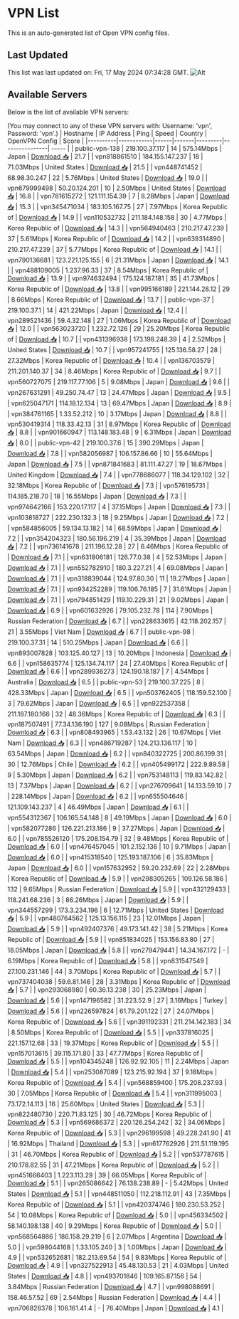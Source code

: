 # VPN List

This is an auto-generated list of Open VPN config files.

## Last Updated

This list was last updated on: Fri, 17 May 2024 07:34:28 GMT.
![Alt](https://repobeats.axiom.co/api/embed/186b98318ef1479477931607c1ad7d823f12451f.svg "Repobeats analytics image")

## Available Servers

Below is the list of available VPN servers:

(You may connect to any of these VPN servers with: Username: 'vpn', Password: 'vpn'.)
| Hostname | IP Address | Ping | Speed | Country | OpenVPN Config | Score |
|----------|------------|------|-------|---------|----------------| ----- |
| public-vpn-138 | 219.100.37.117 | 14 | 575.14Mbps | Japan | [Download 📥](./configs/server_0_JP.ovpn) | 21.7 |
| vpn818861510 | 184.155.147.237 | 18 | 71.03Mbps | United States | [Download 📥](./configs/server_1_US.ovpn) | 21.5 |
| vpn448741452 | 68.98.30.247 | 22 | 5.76Mbps | United States | [Download 📥](./configs/server_2_US.ovpn) | 19.0 |
| vpn679999498 | 50.20.124.201 | 10 | 2.50Mbps | United States | [Download 📥](./configs/server_3_US.ovpn) | 16.8 |
| vpn781615272 | 121.111.154.39 | 7 | 8.28Mbps | Japan | [Download 📥](./configs/server_4_JP.ovpn) | 15.3 |
| vpn345471034 | 183.105.167.75 | 27 | 7.97Mbps | Korea Republic of | [Download 📥](./configs/server_5_KR.ovpn) | 14.9 |
| vpn110532732 | 211.184.148.158 | 30 | 4.77Mbps | Korea Republic of | [Download 📥](./configs/server_6_KR.ovpn) | 14.3 |
| vpn564940463 | 210.217.47.239 | 37 | 5.61Mbps | Korea Republic of | [Download 📥](./configs/server_7_KR.ovpn) | 14.2 |
| vpn639314890 | 210.217.47.239 | 37 | 5.77Mbps | Korea Republic of | [Download 📥](./configs/server_8_KR.ovpn) | 14.1 |
| vpn790136681 | 123.221.125.155 | 6 | 21.31Mbps | Japan | [Download 📥](./configs/server_9_JP.ovpn) | 14.1 |
| vpn488109005 | 1.237.96.33 | 37 | 8.54Mbps | Korea Republic of | [Download 📥](./configs/server_10_KR.ovpn) | 13.9 |
| vpn974632494 | 175.124.187.181 | 35 | 41.73Mbps | Korea Republic of | [Download 📥](./configs/server_11_KR.ovpn) | 13.8 |
| vpn995166189 | 221.144.28.12 | 29 | 8.66Mbps | Korea Republic of | [Download 📥](./configs/server_12_KR.ovpn) | 13.7 |
| public-vpn-37 | 219.100.37.1 | 14 | 421.22Mbps | Japan | [Download 📥](./configs/server_13_JP.ovpn) | 12.4 |
| vpn289521436 | 59.4.32.148 | 27 | 1.06Mbps | Korea Republic of | [Download 📥](./configs/server_14_KR.ovpn) | 12.0 |
| vpn563023720 | 1.232.72.126 | 29 | 25.20Mbps | Korea Republic of | [Download 📥](./configs/server_15_KR.ovpn) | 10.7 |
| vpn431396938 | 173.198.248.39 | 4 | 2.52Mbps | United States | [Download 📥](./configs/server_16_US.ovpn) | 10.7 |
| vpn957241755 | 125.136.58.27 | 28 | 27.32Mbps | Korea Republic of | [Download 📥](./configs/server_17_KR.ovpn) | 10.4 |
| vpn136703579 | 211.201.140.37 | 34 | 8.46Mbps | Korea Republic of | [Download 📥](./configs/server_18_KR.ovpn) | 9.7 |
| vpn560727075 | 219.117.77.106 | 5 | 9.08Mbps | Japan | [Download 📥](./configs/server_19_JP.ovpn) | 9.6 |
| vpn267631291 | 49.250.74.47 | 13 | 24.47Mbps | Japan | [Download 📥](./configs/server_20_JP.ovpn) | 9.5 |
| vpn625047171 | 114.18.12.134 | 13 | 69.47Mbps | Japan | [Download 📥](./configs/server_21_JP.ovpn) | 8.9 |
| vpn384761165 | 1.33.52.212 | 10 | 3.17Mbps | Japan | [Download 📥](./configs/server_22_JP.ovpn) | 8.8 |
| vpn530419314 | 118.33.42.13 | 31 | 8.97Mbps | Korea Republic of | [Download 📥](./configs/server_23_KR.ovpn) | 8.8 |
| vpn901660947 | 113.148.183.48 | 9 | 6.31Mbps | Japan | [Download 📥](./configs/server_24_JP.ovpn) | 8.0 |
| public-vpn-42 | 219.100.37.6 | 15 | 390.29Mbps | Japan | [Download 📥](./configs/server_25_JP.ovpn) | 7.8 |
| vpn582056987 | 106.157.86.66 | 10 | 55.64Mbps | Japan | [Download 📥](./configs/server_26_JP.ovpn) | 7.5 |
| vpn871841683 | 81.111.47.27 | 19 | 18.67Mbps | United Kingdom | [Download 📥](./configs/server_27_GB.ovpn) | 7.4 |
| vpn778686077 | 118.34.129.102 | 32 | 32.18Mbps | Korea Republic of | [Download 📥](./configs/server_28_KR.ovpn) | 7.3 |
| vpn576195731 | 114.185.218.70 | 18 | 16.55Mbps | Japan | [Download 📥](./configs/server_29_JP.ovpn) | 7.3 |
| vpn974642166 | 153.220.17.117 | 4 | 37.15Mbps | Japan | [Download 📥](./configs/server_30_JP.ovpn) | 7.3 |
| vpn103818727 | 222.230.132.3 | 18 | 9.25Mbps | Japan | [Download 📥](./configs/server_31_JP.ovpn) | 7.2 |
| vpn584856005 | 59.134.13.182 | 14 | 68.59Mbps | Japan | [Download 📥](./configs/server_32_JP.ovpn) | 7.2 |
| vpn354204323 | 180.56.196.219 | 4 | 35.39Mbps | Japan | [Download 📥](./configs/server_33_JP.ovpn) | 7.2 |
| vpn736141678 | 211.196.12.28 | 27 | 6.46Mbps | Korea Republic of | [Download 📥](./configs/server_34_KR.ovpn) | 7.1 |
| vpn631806181 | 126.77.0.38 | 4 | 52.53Mbps | Japan | [Download 📥](./configs/server_35_JP.ovpn) | 7.1 |
| vpn552782910 | 180.3.227.21 | 4 | 69.08Mbps | Japan | [Download 📥](./configs/server_36_JP.ovpn) | 7.1 |
| vpn318839044 | 124.97.80.30 | 11 | 19.27Mbps | Japan | [Download 📥](./configs/server_37_JP.ovpn) | 7.1 |
| vpn934252289 | 119.106.76.185 | 7 | 31.61Mbps | Japan | [Download 📥](./configs/server_38_JP.ovpn) | 7.1 |
| vpn794851429 | 119.10.229.31 | 21 | 9.02Mbps | Japan | [Download 📥](./configs/server_39_JP.ovpn) | 6.9 |
| vpn601632926 | 79.105.232.78 | 114 | 7.90Mbps | Russian Federation | [Download 📥](./configs/server_40_RU.ovpn) | 6.7 |
| vpn228633615 | 42.118.202.157 | 21 | 3.55Mbps | Viet Nam | [Download 📥](./configs/server_41_VN.ovpn) | 6.7 |
| public-vpn-98 | 219.100.37.31 | 14 | 510.25Mbps | Japan | [Download 📥](./configs/server_42_JP.ovpn) | 6.6 |
| vpn893007828 | 103.125.40.127 | 13 | 10.20Mbps | Indonesia | [Download 📥](./configs/server_43_ID.ovpn) | 6.6 |
| vpn158635774 | 125.134.74.117 | 24 | 27.40Mbps | Korea Republic of | [Download 📥](./configs/server_44_KR.ovpn) | 6.6 |
| vpn289936273 | 124.190.18.187 | 7 | 4.54Mbps | Australia | [Download 📥](./configs/server_45_AU.ovpn) | 6.5 |
| public-vpn-53 | 219.100.37.225 | 8 | 428.33Mbps | Japan | [Download 📥](./configs/server_46_JP.ovpn) | 6.5 |
| vpn503762405 | 118.159.52.100 | 3 | 79.62Mbps | Japan | [Download 📥](./configs/server_47_JP.ovpn) | 6.5 |
| vpn922537358 | 211.187.180.166 | 32 | 48.36Mbps | Korea Republic of | [Download 📥](./configs/server_48_KR.ovpn) | 6.3 |
| vpn187507491 | 77.34.136.190 | 127 | 9.08Mbps | Russian Federation | [Download 📥](./configs/server_49_RU.ovpn) | 6.3 |
| vpn808493965 | 1.53.43.132 | 26 | 10.67Mbps | Viet Nam | [Download 📥](./configs/server_50_VN.ovpn) | 6.3 |
| vpn486719287 | 124.213.136.117 | 10 | 63.54Mbps | Japan | [Download 📥](./configs/server_51_JP.ovpn) | 6.2 |
| vpn840322725 | 200.86.199.31 | 30 | 12.76Mbps | Chile | [Download 📥](./configs/server_52_CL.ovpn) | 6.2 |
| vpn405499172 | 222.9.89.58 | 9 | 5.30Mbps | Japan | [Download 📥](./configs/server_53_JP.ovpn) | 6.2 |
| vpn753148113 | 119.83.142.82 | 13 | 7.37Mbps | Japan | [Download 📥](./configs/server_54_JP.ovpn) | 6.2 |
| vpn276709641 | 14.133.59.10 | 7 | 228.14Mbps | Japan | [Download 📥](./configs/server_55_JP.ovpn) | 6.2 |
| vpn655504646 | 121.109.143.237 | 4 | 46.49Mbps | Japan | [Download 📥](./configs/server_56_JP.ovpn) | 6.1 |
| vpn554312367 | 106.165.54.148 | 8 | 49.19Mbps | Japan | [Download 📥](./configs/server_57_JP.ovpn) | 6.0 |
| vpn582077286 | 126.221.213.186 | 9 | 37.27Mbps | Japan | [Download 📥](./configs/server_58_JP.ovpn) | 6.0 |
| vpn785526120 | 175.208.154.79 | 32 | 9.48Mbps | Korea Republic of | [Download 📥](./configs/server_59_KR.ovpn) | 6.0 |
| vpn476457045 | 101.2.152.136 | 10 | 9.71Mbps | Japan | [Download 📥](./configs/server_60_JP.ovpn) | 6.0 |
| vpn415318540 | 125.193.187.106 | 6 | 35.83Mbps | Japan | [Download 📥](./configs/server_61_JP.ovpn) | 6.0 |
| vpn157632952 | 59.20.232.69 | 22 | 2.28Mbps | Korea Republic of | [Download 📥](./configs/server_62_KR.ovpn) | 5.9 |
| vpn298305265 | 109.126.58.186 | 132 | 9.65Mbps | Russian Federation | [Download 📥](./configs/server_63_RU.ovpn) | 5.9 |
| vpn432129433 | 118.241.68.236 | 3 | 86.26Mbps | Japan | [Download 📥](./configs/server_64_JP.ovpn) | 5.9 |
| vpn344557299 | 173.3.234.196 | 6 | 12.71Mbps | United States | [Download 📥](./configs/server_65_US.ovpn) | 5.9 |
| vpn480764562 | 125.13.156.115 | 23 | 12.01Mbps | Japan | [Download 📥](./configs/server_66_JP.ovpn) | 5.9 |
| vpn492407376 | 49.173.141.42 | 38 | 5.21Mbps | Korea Republic of | [Download 📥](./configs/server_67_KR.ovpn) | 5.9 |
| vpn851834025 | 153.156.83.80 | 27 | 18.05Mbps | Japan | [Download 📥](./configs/server_68_JP.ovpn) | 5.8 |
| vpn279479441 | 14.34.167.172 | - | 6.19Mbps | Korea Republic of | [Download 📥](./configs/server_69_KR.ovpn) | 5.8 |
| vpn831547549 | 27.100.231.146 | 44 | 3.70Mbps | Korea Republic of | [Download 📥](./configs/server_70_KR.ovpn) | 5.7 |
| vpn737404038 | 59.6.81.146 | 28 | 3.31Mbps | Korea Republic of | [Download 📥](./configs/server_71_KR.ovpn) | 5.7 |
| vpn293068980 | 60.36.13.238 | 30 | 25.23Mbps | Japan | [Download 📥](./configs/server_72_JP.ovpn) | 5.6 |
| vpn147196582 | 31.223.52.9 | 27 | 3.16Mbps | Turkey | [Download 📥](./configs/server_73_TR.ovpn) | 5.6 |
| vpn226597824 | 61.79.201.122 | 27 | 24.07Mbps | Korea Republic of | [Download 📥](./configs/server_74_KR.ovpn) | 5.6 |
| vpn391192331 | 211.214.142.183 | 34 | 8.50Mbps | Korea Republic of | [Download 📥](./configs/server_75_KR.ovpn) | 5.5 |
| vpn337816025 | 221.157.12.68 | 33 | 19.37Mbps | Korea Republic of | [Download 📥](./configs/server_76_KR.ovpn) | 5.5 |
| vpn157013615 | 39.115.171.80 | 33 | 47.77Mbps | Korea Republic of | [Download 📥](./configs/server_77_KR.ovpn) | 5.5 |
| vpn104345248 | 126.92.92.105 | 11 | 2.24Mbps | Japan | [Download 📥](./configs/server_78_JP.ovpn) | 5.4 |
| vpn253087089 | 123.215.92.194 | 37 | 9.18Mbps | Korea Republic of | [Download 📥](./configs/server_79_KR.ovpn) | 5.4 |
| vpn568859400 | 175.208.237.93 | 30 | 7.05Mbps | Korea Republic of | [Download 📥](./configs/server_80_KR.ovpn) | 5.4 |
| vpn311995003 | 73.172.14.113 | 16 | 25.60Mbps | United States | [Download 📥](./configs/server_81_US.ovpn) | 5.3 |
| vpn822480730 | 220.71.83.125 | 30 | 46.72Mbps | Korea Republic of | [Download 📥](./configs/server_82_KR.ovpn) | 5.3 |
| vpn569686372 | 220.126.254.242 | 32 | 34.06Mbps | Korea Republic of | [Download 📥](./configs/server_83_KR.ovpn) | 5.3 |
| vpn296199598 | 49.228.241.90 | 41 | 16.92Mbps | Thailand | [Download 📥](./configs/server_84_TH.ovpn) | 5.3 |
| vpn617762926 | 211.51.119.195 | 31 | 46.70Mbps | Korea Republic of | [Download 📥](./configs/server_85_KR.ovpn) | 5.2 |
| vpn537787615 | 210.178.82.55 | 31 | 47.21Mbps | Korea Republic of | [Download 📥](./configs/server_86_KR.ovpn) | 5.2 |
| vpn451666403 | 1.223.113.29 | 39 | 66.05Mbps | Korea Republic of | [Download 📥](./configs/server_87_KR.ovpn) | 5.1 |
| vpn265086642 | 76.138.238.89 | - | 5.42Mbps | United States | [Download 📥](./configs/server_88_US.ovpn) | 5.1 |
| vpn448511050 | 112.218.112.91 | 43 | 7.35Mbps | Korea Republic of | [Download 📥](./configs/server_89_KR.ovpn) | 5.1 |
| vpn420374746 | 180.230.53.252 | 54 | 10.08Mbps | Korea Republic of | [Download 📥](./configs/server_90_KR.ovpn) | 5.0 |
| vpn456334502 | 58.140.198.138 | 40 | 9.29Mbps | Korea Republic of | [Download 📥](./configs/server_91_KR.ovpn) | 5.0 |
| vpn568564886 | 186.158.29.219 | 6 | 2.07Mbps | Argentina | [Download 📥](./configs/server_92_AR.ovpn) | 5.0 |
| vpn598044168 | 1.33.105.240 | 3 | 1.00Mbps | Japan | [Download 📥](./configs/server_93_JP.ovpn) | 4.9 |
| vpn532652681 | 182.213.69.54 | 54 | 9.83Mbps | Korea Republic of | [Download 📥](./configs/server_94_KR.ovpn) | 4.9 |
| vpn327522913 | 45.48.130.53 | 21 | 4.03Mbps | United States | [Download 📥](./configs/server_95_US.ovpn) | 4.8 |
| vpn493701846 | 109.165.87.156 | 54 | 3.84Mbps | Russian Federation | [Download 📥](./configs/server_96_RU.ovpn) | 4.7 |
| vpn998088691 | 158.46.57.52 | 69 | 2.54Mbps | Russian Federation | [Download 📥](./configs/server_97_RU.ovpn) | 4.4 |
| vpn706828378 | 106.161.41.4 | - | 76.40Mbps | Japan | [Download 📥](./configs/server_98_JP.ovpn) | 4.1 |
